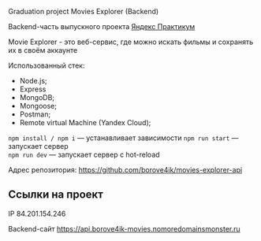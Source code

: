 Graduation project Movies Explorer (Backend)

Backend-часть выпускного проекта [Яндекс Практикум](https://practicum.yandex.ru/)

Movie Explorer - это веб-сервис, где можно искать фильмы и сохранять их в своём аккаунте


Использованный стек:

* Node.js;
* Express
* MongoDB;
* Mongoose;
* Postman;
* Remote virtual Machine (Yandex Cloud);
  

  
`npm install / npm i` — устанавливает зависимости
`npm run start` — запускает сервер  
`npm run dev` — запускает сервер с hot-reload

Адрес репозитория: https://github.com/borove4ik/movies-explorer-api

## Ссылки на проект

IP 84.201.154.246


Backend-сайт https://api.borove4ik-movies.nomoredomainsmonster.ru
